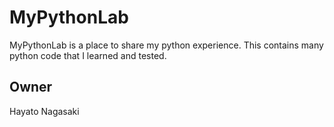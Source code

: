 # MyPythonLab
MyPythonLab is a place to share my python experience. This contains many python code that I learned and tested.

## Owner

Hayato Nagasaki
